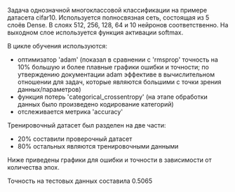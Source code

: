 Задача однозначной многоклассовой классификации на примере датасета cifar10.
Используется полносвязная сеть, состоящая из 5 слоёв Dense. В слоях 512, 256, 128, 64 и 10 нейронов соответственно.
На выходном слое используется функция активации softmax.

В цикле обучения используются:
- оптимизатор 'adam' (показал в сравнении с 'rmsprop' точность на 10% большую и более плавные графики ошибки и точности;
                    по утверждению документации adam эффективе в вычислительном отношении для задач,
                    которые являются большими с точки зрения данных/параметров)                   
- функция потерь 'categorical_crossentropy' (на этапе обработки данных было произведено кодирование категорий)
- отслеживается метрика 'accuracy'

Тренировочный датасет был разделен на две части:
- 20% составили проверочный датасет
- 80% остальных являются тренировочными данными

Ниже приведены графики для ошибки и точности в зависимости от количества эпох. 

Точность на тестовых данных составила 0.5065

